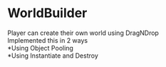 # WorldBuilder
Player can create their own world using DragNDrop
<br>Implemented this in 2 ways
<br> *Using Object Pooling
<br> *Using Instantiate and Destroy

